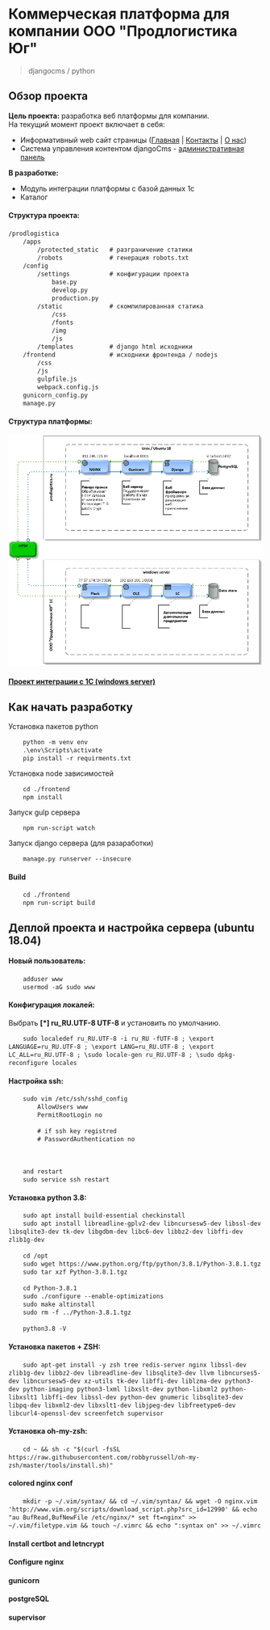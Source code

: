 # Коммерческая платформа для компании ООО "Продлогистика Юг"
>djangocms / python
## Обзор проекта
<b>Цель проекта:</b> разработка веб платформы для компании.<br>
На текущий момент проект включает в себя:
  * Информативный web сайт страницы ([Главная](https://prodlogistica.ru/ru/) | [Контакты](https://prodlogistica.ru/ru/kontakty/) | [О нас](https://prodlogistica.ru/ru/o-kompanii/))
  * Система управления контентом djangoCms - [административная панель](https://prodlogistica.ru/ru/admin)

<b>В разработке:</b>
  * Модуль интеграции платформы с базой данных 1с
  * Каталог
  
#### Структура проекта:

    /prodlogistica
        /apps
            /protected_static   # разграничение статики
            /robots             # генерация robots.txt
        /config
            /settings           # конфигурации проекта
                base.py
                develop.py
                production.py
            /static             # скомпилированная статика
                /css
                /fonts
                /img
                /js
            /templates          # django html исходники
        /frontend               # исходники фронтенда / nodejs 
            /css
            /js
            gulpfile.js
            webpack.config.js
        gunicorn_config.py
        manage.py
        
#### Структура платформы:  
![Структура платформы](media/platform_structure.png)
#### [Проект интеграции с 1С (windows server)](https://github.com/hustonCun/prodlogistica-1C-server) 

## Как начать разработку
Установка пакетов python
```shell script
    python -m venv env
    .\env\Scripts\activate
    pip install -r requirments.txt
```

Установка node зависимостей
```shell script
    cd ./frontend
    npm install
```

Запуск gulp сервера
```shell script
    npm run-script watch
```

Запуск django сервера (для разаработки)
```shell script
    manage.py runserver --insecure
```

#### Build

```shell script
    cd ./frontend
    npm run-script build
```

## Деплой проекта и настройка сервера (ubuntu 18.04)
#### Новый пользователь:
```shell script
    adduser www
    usermod -aG sudo www
```

#### Конфигурация локалей:
Выбрать <b>[*] ru_RU.UTF-8 UTF-8</b> и установить по умолчанию.

```shell script
    sudo localedef ru_RU.UTF-8 -i ru_RU -fUTF-8 ; \export LANGUAGE=ru_RU.UTF-8 ; \export LANG=ru_RU.UTF-8 ; \export LC_ALL=ru_RU.UTF-8 ; \sudo locale-gen ru_RU.UTF-8 ; \sudo dpkg-reconfigure locales
```


#### Настройка ssh:

```shell script
    sudo vim /etc/ssh/sshd_config
        AllowUsers www
        PermitRootLogin no
    
        # if ssh key registred
        # PasswordAuthentication no

    

    and restart
    sudo service ssh restart
```

#### Установка python 3.8:

```shell script
    sudo apt install build-essential checkinstall
    sudo apt install libreadline-gplv2-dev libncursesw5-dev libssl-dev libsqlite3-dev tk-dev libgdbm-dev libc6-dev libbz2-dev libffi-dev zlib1g-dev
    
    cd /opt
    sudo wget https://www.python.org/ftp/python/3.8.1/Python-3.8.1.tgz
    sudo tar xzf Python-3.8.1.tgz
    
    cd Python-3.8.1
    sudo ./configure --enable-optimizations
    sudo make altinstall
    sudo rm -f ../Python-3.8.1.tgz
    
    python3.8 -V
```

#### Установка пакетов + ZSH:
```shell script
    sudo apt-get install -y zsh tree redis-server nginx libssl-dev zlib1g-dev libbz2-dev libreadline-dev libsqlite3-dev llvm libncurses5-dev libncursesw5-dev xz-utils tk-dev libffi-dev liblzma-dev python3-dev python-imaging python3-lxml libxslt-dev python-libxml2 python-libxslt1 libffi-dev libssl-dev python-dev gnumeric libsqlite3-dev libpq-dev libxml2-dev libxslt1-dev libjpeg-dev libfreetype6-dev libcurl4-openssl-dev screenfetch supervisor
```

#### Установка oh-my-zsh:
```shell script
    cd ~ && sh -c "$(curl -fsSL https://raw.githubusercontent.com/robbyrussell/oh-my-zsh/master/tools/install.sh)"
```

#### colored nginx conf
```shell script
    mkdir -p ~/.vim/syntax/ && cd ~/.vim/syntax/ && wget -O nginx.vim 'http://www.vim.org/scripts/download_script.php?src_id=12990' && echo "au BufRead,BufNewFile /etc/nginx/* set ft=nginx" >> ~/.vim/filetype.vim && touch ~/.vimrc && echo ":syntax on" >> ~/.vimrc
```

#### Install certbot and letncrypt
#### Configure nginx
#### gunicorn
#### postgreSQL
#### supervisor

